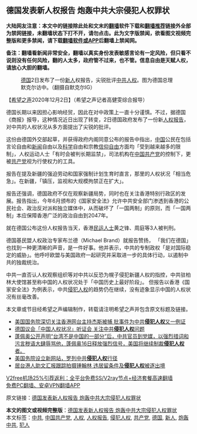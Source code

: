  <h2>德国发表新人权报告 炮轰中共大宗侵犯人权罪状</h2> <p class="notice"><b>大陆网友注意：本文中的链接除此处和文末的<a href="https://github.com/bannedbook/fanqiang" >翻墙</a>软件下载和<a href="https://github.com/killgcd/justmysocks/blob/master/README.md">翻墙推荐</a>链接外全部为禁网链接，未翻墙状态下打不开，请勿点击。此为文字版禁闻，欲看图文视频完整版和更多禁闻，请下载<a href="https://github.com/bannedbook/fanqiang">翻墙软件或APP</a>后翻墙上禁闻网。</p><p>备注：翻墙看新闻非常安全，翻墙以真实身份发表敏感言论有一定风险，但只看不说则没有任何风险，翻的人太多，政府管不过来，也不管。信息自由是天赋人权，请放心大胆的翻墙。</b></p>  <div class="entry"> <figure><figcaption><a href="https://www.bannedbook.org/bnews/tag/%e5%be%b7%e5%9b%bd/" class="st_tag internal_tag" rel="tag" title="标签 德国 下的日志">德国</a>2日发布了一份<a href="https://www.bannedbook.org/bnews/tag/%E6%96%B0%E4%BA%BA/" class="st_tag internal_tag" rel="tag" title="标签 新人 下的日志">新人</a>权报告，尖锐批评<a href="https://www.bannedbook.org/bnews/tag/%e4%b8%ad%e5%85%b1/" class="st_tag internal_tag" rel="tag" title="标签 中共 下的日志">中共</a><a href="https://www.bannedbook.org/bnews/tag/%e4%ba%ba%e6%9d%83/" class="st_tag internal_tag" rel="tag" title="标签 人权 下的日志">人权</a>。图为德国总理默克尔访中。（翻摄自默克尔IG）</figcaption></figure> <p>【<span class='wp_keywordlink_affiliate'><a href="https://www.soundofhope.org" title="希望之声" target="_blank">希望之声</a></span>2020年12月2日】（希望之声记者高健雯综合报导）</p> <p>德国长期以来因担心影响经贸，因此在对中政策上一直十分谨慎。不过，据德国《商报》报导，这种情况近日出现了转变，2日德国政府发布了一份新<a href="https://www.bannedbook.org/bnews/tag/%e4%ba%ba%e6%9d%83%e6%8a%a5%e5%91%8a/" class="st_tag internal_tag" rel="tag" title="标签 人权报告 下的日志">人权报告</a>，对中共的人权状况从多方面提出了尖锐的批评。</p> <p>这份由德国外交部起草，并获得政府内阁同意公布的报告中指出，<span class='wp_keywordlink_affiliate'><a href="https://www.bannedbook.org/" title="中国" target="_blank">中国</a></span>公民在包括言论自由和<span class='wp_keywordlink_affiliate'><a href="https://www.bannedbook.org/" title="新闻">新闻</a></span>自由以及<span class='wp_keywordlink'><a href="https://www.bannedbook.org/forum11/topic309.html" title="禁片：“科学”的棍子" target="_blank">科学</a></span>自由和宗教<span class='wp_keywordlink'><a href="https://www.bannedbook.org/forum11/topic307.html" title="禁片：在中国宗教信仰自由吗？" target="_blank">信仰自由</a></span>方面均「受到越来越多的限制」，人权运动人士「有时会被判长期监禁」，司法机构在<a href="https://www.bannedbook.org/bnews/tag/%e4%b8%ad%e5%9b%bd%e5%85%b1%e4%ba%a7%e5%85%9a/" class="st_tag internal_tag" rel="tag" title="标签 中国共产党 下的日志">中国共产党</a>的控制下，更被<a href="https://www.bannedbook.org/bnews/tag/%e5%85%b1%e4%ba%a7%e5%85%9a/" class="st_tag internal_tag" rel="tag" title="标签 共产党 下的日志">共产党</a>视为行使权力的工具。</p>  <p>报告在提及新疆的强迫劳动和国家强制计划生育时直言，那里的人权状况「相当危急」。在新疆，「镇压，监视和大规模拘禁正在扩大」。</p> <p>报告还强调，德国政府不仅在观察新疆局势，同时也在关注香港特别行政区的发展。报告指出，今年6月颁布的《国家安全法》允许中共安全部门渗透到香港的公民社会、政治反对派和独立媒体中，从而破坏了「一国两制」的原则，而「一国两制」本应保障香港广泛的政治自由到2047年。</p> <p>就在德国公布这份人权报告当天，香港<span class='wp_keywordlink'><a href="https://www.bannedbook.org/forum9/" title="民运人士看法轮功" target="_blank">民运人士</a></span>黄之锋、周庭等3人被判刑。</p>  <p>德国基民盟人权政治专家布兰德（Michael Brand）就报告赞扬， 「我们在德国」也找到一种更清晰的声音，是一件好事。他并表示，中共的专制政权「是对国际稳定的威胁」。他呼吁欧盟与美国政府一起研究并采取进一步的具体行动，以遏制中共的独裁统治。</p> <p>中共一直否认人权观察组织等对中共以反恐为幌子侵犯新疆人权的指控，中共驻柏林大使馆甚至称中国的人权状况处于「中国历史上最好阶段」。 但报告以香港《国家安全法》为例表示，中共<a href="https://www.bannedbook.org/bnews/tag/%E4%BE%B5%E7%8A%AF%E4%BA%BA%E6%9D%83/" class="st_tag internal_tag" rel="tag" title="标签 侵犯人权 下的日志">侵犯人权</a>的趋势仍在继续，没有迹象显示中国的人权状况有丝毫改善。</p> <p>本文章或节目经希望之声编辑制作，转载请注明希望之声并包含原文标题及链接。</p>  <ul class='op-related-articles' title='相关阅读'> <li><a href='https://www.bannedbook.org/bnews/headline/20201124/1436292.html' target='_blank'>美国国务院深切关注香港网台主持杰斯被捕 批事件为中共<b>侵犯人权</b>又一例证</a></li> <li><a href='https://www.bannedbook.org/bnews/comments/20201121/1434768.html' target='_blank'>德国议会「中国人权状况」听证会 关注中共<b>侵犯人权</b>问题</a></li> <li><a href='https://www.bannedbook.org/bnews/bannedvideo/20201118/1433012.html' target='_blank'>蓬佩奥公开声明“台湾不是中国的一部分”后，中共官员到党媒，以强烈措词和污言秽语大肆辱骂他，蓬佩奥16日释放强烈信号，美国将继续制裁<b>侵犯人权</b>者。</a></li> <li><a href='https://www.bannedbook.org/bnews/renquan/xizang/20201104/1425756.html' target='_blank'>美国务院设立新网站，罗列中共<b>侵犯人权</b>行径</a></li> <li><a href='https://www.bannedbook.org/bnews/headline/20201025/1420096.html' target='_blank'>居台港人助文汇报跟踪拍摄锺翰林 违居留条件及<b>侵犯人权</b>被逐出境</a></li> </ul> <p class="texttj"> <a href="https://www.bannedbook.org/forum23/topic22702.html" target="_blank">V2free机场25%引荐返利：全平台免费SS/V2ray节点+经济套餐高速翻墙</a><br/> <a href="https://github.com/bannedbook/fanqiang/wiki/%E7%A6%81%E9%97%BB%E7%BD%91%E5%AE%89%E5%8D%93%E7%BF%BB%E5%A2%99%E6%96%B0%E9%97%BBAPP" target="_blank">免费PC翻墙、安卓VPN翻墙APP</a></p><p>原文链接：<a class="src_link"  href="https://www.soundofhope.org/post/449593" target="_blank">德国发表新人权报告 炮轰中共大宗侵犯人权罪状</a></p><a name='sharetosocial'></a>       <div><b>本文的图文或视频完整版</b>：<a href='https://www.bannedbook.org/bnews/comments/20201203/1441386.html'>德国发表新人权报告 炮轰中共大宗侵犯人权罪状</a></div>  </div><!--END ENTRY--> <div class="postfooter"> <div>本文标签：<a href="https://www.bannedbook.org/bnews/tag/%e4%b8%ad%e5%85%b1/" rel="tag">中共</a>, <a href="https://www.bannedbook.org/bnews/tag/%e4%b8%ad%e5%9b%bd%e5%85%b1%e4%ba%a7%e5%85%9a/" rel="tag">中国共产党</a>, <a href="https://www.bannedbook.org/bnews/tag/%e4%ba%ba%e6%9d%83/" rel="tag">人权</a>, <a href="https://www.bannedbook.org/bnews/tag/%e4%ba%ba%e6%9d%83%e6%8a%a5%e5%91%8a/" rel="tag">人权报告</a>, <a href="https://www.bannedbook.org/bnews/tag/%E4%BE%B5%E7%8A%AF%E4%BA%BA%E6%9D%83/" rel="tag">侵犯人权</a>, <a href="https://www.bannedbook.org/bnews/tag/%e5%85%b1%e4%ba%a7%e5%85%9a/" rel="tag">共产党</a>, <a href="https://www.bannedbook.org/bnews/tag/%e5%be%b7%e5%9b%bd/" rel="tag">德国</a>, <a href="https://www.bannedbook.org/bnews/tag/%E6%96%B0%E4%BA%BA/" rel="tag">新人</a>, <a href="https://www.bannedbook.org/bnews/tag/%E7%82%AE%E8%BD%B0%E4%B8%AD%E5%85%B1/" rel="tag">炮轰中共</a>, <a href="https://www.bannedbook.org/bnews/tag/%E7%8A%AF%E4%BA%BA/" rel="tag">犯人</a></div>  </div><!--END POSTFOOTER--> 